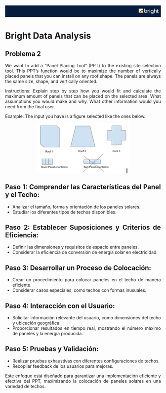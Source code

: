 ![header](https://github.com/Cora1218/Data_Analysis_Bright/blob/main/logo4.png) 

# Bright Data Analysis 

## Problema 2
<div align="justify">
We want to add a “Panel Placing Tool” (PPT) to the existing site selection tool. This PPT’s function would be to maximize the number of vertically placed panels that you can install on any roof shape. The panels are always the same size, shape, and vertically oriented.
  
Instructions: Explain step by step how you would fit and calculate the maximum amount of panels that can be placed on the selected area. What assumptions you would make and why. What other information would you need from the final user.

Example: The input you have is a figure selected like the ones below.
</div>
<div align="center">
<img src="https://github.com/Cora1218/Data_Analysis_Bright/blob/main/shapes.png" width=300> 
</div>
<div align="justify">
  
## Paso 1: Comprender las Características del Panel y el Techo:
- Analizar el tamaño, forma y orientación de los paneles solares.
- Estudiar los diferentes tipos de techos disponibles.
  
## Paso 2: Establecer Suposiciones y Criterios de Eficiencia:
 - Definir las dimensiones y requisitos de espacio entre paneles.
 - Considerar la eficiencia de conversión de energía solar en electricidad.
  
## Paso 3: Desarrollar un Proceso de Colocación:
 - Crear un procedimiento para colocar paneles en el techo de manera eficiente.
 - Considerar casos especiales, como techos con formas inusuales.
  
## Paso 4: Interacción con el Usuario:
 - Solicitar información relevante del usuario, como dimensiones del techo y ubicación geográfica.
 - Proporcionar resultados en tiempo real, mostrando el número máximo de paneles y la energía producida.

## Paso 5: Pruebas y Validación:
 - Realizar pruebas exhaustivas con diferentes configuraciones de techos.
 - Recopilar feedback de los usuarios para mejoras.

Este enfoque está diseñado para garantizar una implementación eficiente y efectiva del PPT, maximizando la colocación de paneles solares en una variedad de techos.
</div>




